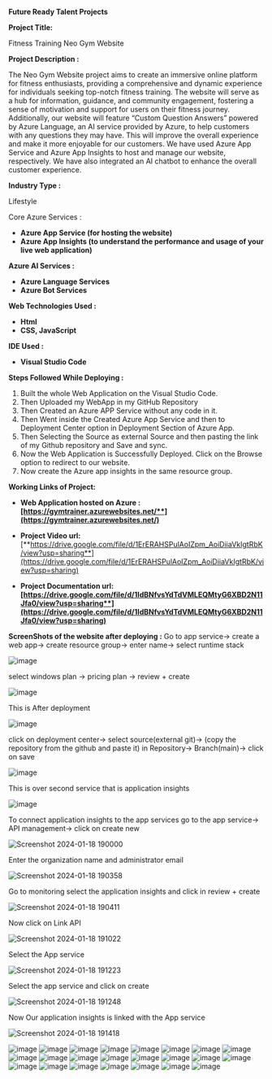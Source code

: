 ****Future Ready Talent Projects****

**Project Title:**

Fitness Training Neo Gym Website

**Project Description :**

The Neo Gym Website project aims to create an immersive online platform for fitness enthusiasts, providing a comprehensive and dynamic experience for individuals seeking top-notch fitness training. The website will serve as a hub for information, guidance, and community engagement, fostering a sense of motivation and support for users on their fitness journey.  Additionally, our website will feature “Custom Question Answers” powered by Azure Language, an AI service provided by Azure, to help customers with any questions they may have. This will improve the overall experience and make it more enjoyable for our customers. We have used Azure App Service and Azure App Insights to host and manage our website, respectively. We have also integrated an AI chatbot to enhance the overall customer experience.

**Industry Type :**

Lifestyle

Core Azure Services : 

- **Azure App Service (for hosting the website)**
- **Azure App Insights (to understand the performance and usage of your live web application)**

**Azure AI Services :**

- **Azure Language Services** 
- **Azure Bot Services**

**Web Technologies Used :** 

- **Html**
- **CSS, JavaScript**

**IDE Used :**

- **Visual Studio Code**

**Steps Followed While Deploying :**

1. Built the whole Web Application on the Visual Studio Code.
1. Then Uploaded my WebApp in my GitHub Repository
1. Then Created an Azure APP Service without any code in it.
1. Then Went inside the Created Azure App Service and then to Deployment Center option in Deployment Section of Azure App.
1. Then Selecting the Source as external Source and then pasting the link of my Github repository and Save and sync.
1. Now the Web Application is Successfully Deployed. Click on the Browse option to redirect to our website.
1. Now create the Azure app insights in the same resource group.

**Working Links of Project:**

- **Web Application hosted on Azure : [https://gymtrainer.azurewebsites.net/**](https://gymtrainer.azurewebsites.net/)**
- **Project Video url:** [**https://drive.google.com/file/d/1ErERAHSPulAoIZpm_AoiDiiaVkIgtRbK/view?usp=sharing**](https://drive.google.com/file/d/1ErERAHSPulAoIZpm_AoiDiiaVkIgtRbK/view?usp=sharing)

- **Project Documentation url: [https://drive.google.com/file/d/1IdBNfvsYdTdVMLEQMtyG6XBD2N11Jfa0/view?usp=sharing**](https://drive.google.com/file/d/1IdBNfvsYdTdVMLEQMtyG6XBD2N11Jfa0/view?usp=sharing)**

**ScreenShots of the website after deploying :**
Go to app service-> create a web app-> create resource group-> enter name-> select runtime stack

![image](https://github.com/SushantPrasad13/Fitness-Training-NeoGym-Website/assets/144934599/c60f821b-9555-47c4-be14-5897ff011e3c)


select windows plan -> pricing plan -> review + create

![image](https://github.com/SushantPrasad13/Fitness-Training-NeoGym-Website/assets/144934599/c095ad0d-a9e8-4d3c-ae81-2da3600b3886)

This is After deployment

![image](https://github.com/SushantPrasad13/Fitness-Training-NeoGym-Website/assets/144934599/ba21453e-5244-416c-9b51-d5f0014f0112)


click on deployment center-> select source(external git)-> (copy the repository from the github and paste it) in Repository-> Branch(main)-> click on save

![image](https://github.com/SushantPrasad13/Fitness-Training-NeoGym-Website/assets/144934599/bd1ed53d-2ec1-42d1-b2c9-ccc3cfa0c7df)

This is over second service that is application insights

![image](https://github.com/SushantPrasad13/Fitness-Training-NeoGym-Website/assets/144934599/160072cd-242b-46ff-a5c0-20334eee33d3)

To connect application insights to the app services go to the app service-> API management-> click on create new

![Screenshot 2024-01-18 190000](https://github.com/SushantPrasad13/Fitness-Training-NeoGym-Website/assets/144934599/0d73414c-cea4-4816-866c-f3b4a3de97aa)

Enter the organization name and administrator email

![Screenshot 2024-01-18 190358](https://github.com/SushantPrasad13/Fitness-Training-NeoGym-Website/assets/144934599/170657b1-4a9e-4309-89fc-a7f01ad46ee5)

Go to monitoring select the application insights and click in review + create

![Screenshot 2024-01-18 190411](https://github.com/SushantPrasad13/Fitness-Training-NeoGym-Website/assets/144934599/d38f99ec-dd70-4f3e-b47d-a4a38fd24015)

Now click on Link API

![Screenshot 2024-01-18 191022](https://github.com/SushantPrasad13/Fitness-Training-NeoGym-Website/assets/144934599/72db89ce-107a-44f4-81f1-d746b789d61b)

Select the App service

![Screenshot 2024-01-18 191223](https://github.com/SushantPrasad13/Fitness-Training-NeoGym-Website/assets/144934599/1ae6c030-27c0-44fa-98f6-b2cd004e40ec)

Select the app service and click on create

![Screenshot 2024-01-18 191248](https://github.com/SushantPrasad13/Fitness-Training-NeoGym-Website/assets/144934599/fa166705-2630-4af8-8040-441b6026b487)

Now Our application insights is linked with the App service

![Screenshot 2024-01-18 191418](https://github.com/SushantPrasad13/Fitness-Training-NeoGym-Website/assets/144934599/5c734070-e988-46a4-9841-a891950312aa)





![image](https://github.com/SushantPrasad13/Fitness-Training-NeoGym-Website/assets/144934599/81f4f562-6485-492c-a0d9-8c766860d745)
![image](https://github.com/SushantPrasad13/Fitness-Training-NeoGym-Website/assets/144934599/6072dc8a-b3bc-4c97-a1dc-93b1a91bb26a)
![image](https://github.com/SushantPrasad13/Fitness-Training-NeoGym-Website/assets/144934599/550429aa-53b3-4c32-a08f-e8f77290d3a3)
![image](https://github.com/SushantPrasad13/Fitness-Training-NeoGym-Website/assets/144934599/5d144c53-b048-4905-87d1-9cd341aaa71c)
![image](https://github.com/SushantPrasad13/Fitness-Training-NeoGym-Website/assets/144934599/479fd341-a263-406d-82f4-c73b8948fd58)
![image](https://github.com/SushantPrasad13/Fitness-Training-NeoGym-Website/assets/144934599/d679f685-d5fd-4c38-b9b5-2078a11313d8)
![image](https://github.com/SushantPrasad13/Fitness-Training-NeoGym-Website/assets/144934599/5deef5c9-5e13-4af4-9c84-7b2e6bb5178a)
![image](https://github.com/SushantPrasad13/Fitness-Training-NeoGym-Website/assets/144934599/26e5fff5-2286-4158-946e-9c804c55a2e6)
![image](https://github.com/SushantPrasad13/Fitness-Training-NeoGym-Website/assets/144934599/e900fe63-7154-4b26-b606-94d0eb8ab208)
![image](https://github.com/SushantPrasad13/Fitness-Training-NeoGym-Website/assets/144934599/31a993fb-527a-4ea1-89b2-71e7d0784330)
![image](https://github.com/SushantPrasad13/Fitness-Training-NeoGym-Website/assets/144934599/a4cba292-56ef-4959-a934-59c4e56b5a64)
![image](https://github.com/SushantPrasad13/Fitness-Training-NeoGym-Website/assets/144934599/56a4a5d8-756b-4077-8837-87c24e3c4547)
![image](https://github.com/SushantPrasad13/Fitness-Training-NeoGym-Website/assets/144934599/09af9d64-c265-4aec-999b-f0fb975e3eed)
![image](https://github.com/SushantPrasad13/Fitness-Training-NeoGym-Website/assets/144934599/5f3a2e39-753c-4ab9-86e7-55c3d6d6a338)
![image](https://github.com/SushantPrasad13/Fitness-Training-NeoGym-Website/assets/144934599/a923321c-9c20-4b07-a27c-4c4032d6c873)
![image](https://github.com/SushantPrasad13/Fitness-Training-NeoGym-Website/assets/144934599/03875270-bba6-42da-94d9-9ab5db1c9557)
![image](https://github.com/SushantPrasad13/Fitness-Training-NeoGym-Website/assets/144934599/d3dab909-3c18-490c-b2b8-c84bf10deeca)
![image](https://github.com/SushantPrasad13/Fitness-Training-NeoGym-Website/assets/144934599/e3ff20bb-4880-4dfb-832c-d46f10736ebd)
![image](https://github.com/SushantPrasad13/Fitness-Training-NeoGym-Website/assets/144934599/49ad7465-f2ff-4b1a-977e-bcb56dfe3cec)
![image](https://github.com/SushantPrasad13/Fitness-Training-NeoGym-Website/assets/144934599/a35768c9-9fba-4450-9aa8-31f4f678867d)
![image](https://github.com/SushantPrasad13/Fitness-Training-NeoGym-Website/assets/144934599/d8900a01-035f-44fc-8dbc-071c5692171d)
![image](https://github.com/SushantPrasad13/Fitness-Training-NeoGym-Website/assets/144934599/d076a522-d13c-43b8-9ddd-cd703309e25b)
![image](https://github.com/SushantPrasad13/Fitness-Training-NeoGym-Website/assets/144934599/94e27b93-2951-4b9c-9b1c-13a13a6656ce)



























